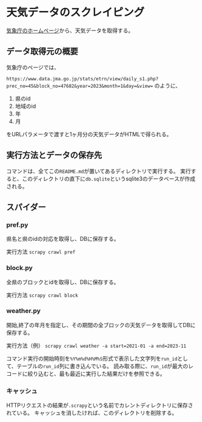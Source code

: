 # 天気データのスクレイピング

[気象庁のホームページ][jma]から、天気データを取得する。

## データ取得元の概要

気象庁のページでは、

`https://www.data.jma.go.jp/stats/etrn/view/daily_s1.php?prec_no=45&block_no=47682&year=2023&month=1&day=&view=`
のように、

1. 県のid
2. 地域のid
3. 年
4. 月

をURLパラメータで渡すと1ヶ月分の天気データがHTMLで得られる。

## 実行方法とデータの保存先

コマンドは、全てこの`README.md`が置いてあるディレクトリで実行する。
実行すると、このディレクトリの直下に`db.sqlite`というsqlite3のデータベースが作成される。

## スパイダー

### pref.py

県名と県のidの対応を取得し、DBに保存する。

実行方法 `scrapy crawl pref`

### block.py

全県のブロックとidを取得し、DBに保存する。

実行方法 `scrapy crawl block`

### weather.py

開始,終了の年月を指定し、その期間の全ブロックの天気データを取得してDBに保存する。

実行方法（例） `scrapy crawl weather -a start=2021-01 -a end=2023-11`

コマンド実行の開始時刻を`%Y%m%d%H%M%S`形式で表示した文字列を`run_id`として、テーブルの`run_id`列に書き込んでいる。
読み取る際に、`run_id`が最大のレコードに絞り込むと、最も最近に実行した結果だけを参照できる。

### キャッシュ

HTTPリクエストの結果が`.scrapy`という名前でカレントディレクトリに保存されている。
キャッシュを消したければ、このディレクトリを削除する。

<!-- link -->
[jma]: https://www.data.jma.go.jp

